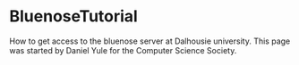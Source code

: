 # BluenoseTutorial
How to get access to the bluenose server at Dalhousie university.  This page was started by Daniel Yule for the Computer Science Society.
